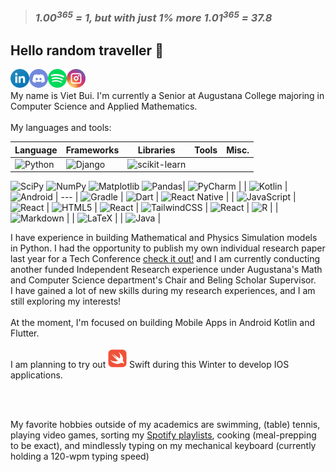 > ###  ***1.00<sup>365</sup> = 1, but with just 1% more 1.01<sup>365</sup> = 37.8***

## Hello random traveller 👋

<!--- LinkedIn --->
<a href="https://www.linkedin.com/in/vietbui99/"><img align="left" src="https://github.com/vietbui1999ru/vietbui1999ru/blob/main/images/linkedin.png" alt="Viet Bui | LinkedIn" width="30px"/></a>

<!--- Discord --->
<a href="discordapp.com/users/463366284940410910"><img align="left" src="https://github.com/vietbui1999ru/vietbui1999ru/blob/main/images/discord.png" alt="Viet Bui | Discord" width="30px"/></a>

<!-- Spotify -->
<a href="https://open.spotify.com/user/21zfnefkptclwec56htel2eei?si=95952038b33640a3"><img align="left" src="https://github.com/vietbui1999ru/vietbui1999ru/blob/main/images/spotify.png" alt="Viet Bui | Spotify" width="30px"/></a>

<!-- Instagram -->
<a href="https://www.instagram.com/vietbui99/"><img align="left" src="https://github.com/vietbui1999ru/vietbui1999ru/blob/main/images/instagram.png" alt="Viet Bui | Instagram" width="30p"/></a>

</br>
</br>
My name is Viet Bui. I'm currently a Senior at Augustana College majoring in Computer Science and Applied Mathematics. 
</br>
</br>
My languages and tools:

| Language | Frameworks | Libraries | Tools | Misc. |
| ----------- | ----------- | ----------- | ----------- | ----------- |
| ![Python](https://img.shields.io/badge/python-3670A0?style=for-the-badge&logo=python&logoColor=ffdd54) | ![Django](https://img.shields.io/badge/django-%23092E20.svg?style=for-the-badge&logo=django&logoColor=white) | ![scikit-learn](https://img.shields.io/badge/scikit--learn-%23F7931E.svg?style=for-the-badge&logo=scikit-learn&logoColor=white) 
 ![SciPy](https://img.shields.io/badge/SciPy-%230C55A5.svg?style=for-the-badge&logo=scipy&logoColor=%white)
 ![NumPy](https://img.shields.io/badge/numpy-%23013243.svg?style=for-the-badge&logo=numpy&logoColor=white)
 ![Matplotlib](https://img.shields.io/badge/Matplotlib-%23ffffff.svg?style=for-the-badge&logo=Matplotlib&logoColor=black)
 ![Pandas](https://img.shields.io/badge/pandas-%23150458.svg?style=for-the-badge&logo=pandas&logoColor=white)| ![PyCharm](https://img.shields.io/badge/pycharm-143?style=for-the-badge&logo=pycharm&logoColor=black&color=black&labelColor=green) |
| ![Kotlin](https://img.shields.io/badge/kotlin-%237F52FF.svg?style=for-the-badge&logo=kotlin&logoColor=white) | ![Android](https://img.shields.io/badge/Android-3DDC84?style=for-the-badge&logo=android&logoColor=white) | --- | ![Gradle](https://img.shields.io/badge/Gradle-02303A.svg?style=for-the-badge&logo=Gradle&logoColor=white)
| ![Dart](https://img.shields.io/badge/dart-%230175C2.svg?style=for-the-badge&logo=dart&logoColor=white) | ![React Native](https://img.shields.io/badge/react_native-%2320232a.svg?style=for-the-badge&logo=react&logoColor=%2361DAFB) | 
| ![JavaScript](https://img.shields.io/badge/javascript-%23323330.svg?style=for-the-badge&logo=javascript&logoColor=%23F7DF1E) | ![React](https://img.shields.io/badge/react-%2320232a.svg?style=for-the-badge&logo=react&logoColor=%2361DAFB)
| ![HTML5](https://img.shields.io/badge/html5-%23E34F26.svg?style=for-the-badge&logo=html5&logoColor=white) | ![React](https://img.shields.io/badge/react-%2320232a.svg?style=for-the-badge&logo=react&logoColor=%2361DAFB)
| ![TailwindCSS](https://img.shields.io/badge/tailwindcss-%2338B2AC.svg?style=for-the-badge&logo=tailwind-css&logoColor=white) | ![React](https://img.shields.io/badge/react-%2320232a.svg?style=for-the-badge&logo=react&logoColor=%2361DAFB)
| ![R](https://img.shields.io/badge/r-%23276DC3.svg?style=for-the-badge&logo=r&logoColor=white) |
| ![Markdown](https://img.shields.io/badge/markdown-%23000000.svg?style=for-the-badge&logo=markdown&logoColor=white) |
| ![LaTeX](https://img.shields.io/badge/latex-%23008080.svg?style=for-the-badge&logo=latex&logoColor=white) |
| ![Java](https://img.shields.io/badge/java-%23ED8B00.svg?style=for-the-badge&logo=java&logoColor=white) | 



I have experience in building Mathematical and Physics Simulation models in Python. I had the opportunity to publish my own individual research 
paper last year for a Tech Conference [check it out!](https://ieeexplore.ieee.org/document/9666740) and I am currently conducting another funded
Independent Research experience under Augustana's Math and Computer Science department's Chair and Beling Scholar Supervisor.
</br>
I have gained a lot of new skills during my research experiences, and I am still exploring my interests!
</br>
</br>
At the moment, I'm focused on building
Mobile Apps in Android Kotlin and Flutter.
</br>
</br>
I am planning to try out <a href="https://developer.apple.com/swift/"><img class="alignImgWithText" src="https://github.com/vietbui1999ru/vietbui1999ru/blob/main/images/swift.png" alt="Swift Website" width="30p"/></a> Swift during this Winter to develop IOS applications.

</br>

</br>

My favorite hobbies outside of my academics are swimming, (table) tennis, playing video games, sorting my [Spotify playlists](https://open.spotify.com/user/21zfnefkptclwec56htel2eei?si=7ec0d2d74ba4479d), cooking (meal-prepping to be exact), and mindlessly typing on my mechanical keyboard (currently holding a 120-wpm typing speed)




<!---
vietbui1999ru/vietbui1999ru is a ✨ special ✨ repository because its `README.md` (this file) appears on your GitHub profile.
You can click the Preview link to take a look at your changes.
--->
